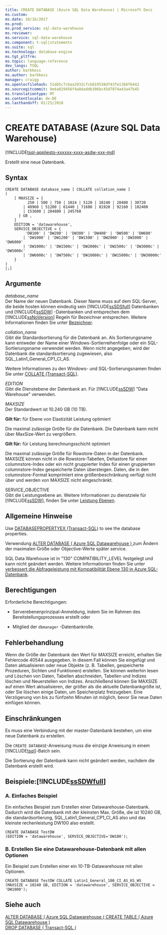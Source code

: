 ```yaml
---
title: CREATE DATABASE (Azure SQL Data Warehouse) | Microsoft Docs
ms.custom: 
ms.date: 10/16/2017
ms.prod: 
ms.prod_service: sql-data-warehouse
ms.reviewer: 
ms.service: sql-data-warehouse
ms.component: t-sql|statements
ms.suite: sql
ms.technology: database-engine
ms.tgt_pltfrm: 
ms.topic: language-reference
dev_langs: TSQL
author: barbkess
ms.author: barbkess
manager: craigg
ms.openlocfilehash: 51db5c7cbaa2932cfcb819538d743fe1368f6442
ms.sourcegitcommit: 9e6a029456f4a8daddb396bc45d7874a43a47b45
ms.translationtype: MT
ms.contentlocale: de-DE
ms.lasthandoff: 01/25/2018
---
```

# <a name="create-database-azure-sql-data-warehouse"></a>CREATE DATABASE (Azure SQL Data Warehouse)
[!INCLUDE[tsql-appliesto-xxxxxx-xxxx-asdw-xxx-md](../../includes/tsql-appliesto-xxxxxx-xxxx-asdw-xxx-md.md)]

Erstellt eine neue Datenbank.  
  
## <a name="syntax"></a>Syntax  
  
```  
CREATE DATABASE database_name [ COLLATE collation_name ]  
(  
    [ MAXSIZE = { 
          250 | 500 | 750 | 1024 | 5120 | 10240 | 20480 | 30720 
        | 40960 | 51200 | 61440 | 71680 | 81920 | 92160 | 102400 
        | 153600 | 204800 | 245760 
      } GB ,
    ]  
    EDITION = 'datawarehouse',  
    SERVICE_OBJECTIVE = { 
         'DW100' | 'DW200' | 'DW300' | 'DW400' | 'DW500' | 'DW600' 
        | 'DW1000' | 'DW1200' | 'DW1500' | 'DW2000' | 'DW3000' | 'DW6000' 
        | 'DW1000c' | 'DW1500c' | 'DW2000c' | 'DW2500c' | 'DW3000c' | 'DW5000c' 
        | 'DW6000c' | 'DW7500c' | 'DW10000c' | 'DW15000c' | 'DW30000c'
    }  
)  
[;]  
```  
  
## <a name="arguments"></a>Argumente  
*database_name*  
Der Name der neuen Datenbank. Dieser Name muss auf dem SQL-Server, die beide hosten können eindeutig sein [!INCLUDE[ssSDSfull](../../includes/sssdsfull-md.md)] Datenbanken und [!INCLUDE[ssSDW](../../includes/sssdw-md.md)] -Datenbanken und entsprechen dem [!INCLUDE[ssNoVersion](../../includes/ssnoversion-md.md)] Regeln für Bezeichner entsprechen. Weitere Informationen finden Sie unter [Bezeichner](http://go.microsoft.com/fwlink/p/?LinkId=180386).  
  
*collation_name*  
Gibt die Standardsortierung für die Datenbank an. Als Sortierungsname kann entweder der Name einer Windows-Sortierreihenfolge oder ein SQL-Sortierungsname verwendet werden. Wenn nicht angegeben, wird der Datenbank die standardsortierung zugewiesen, also SQL_Latin1_General_CP1_CI_AS.  
  
Weitere Informationen zu den Windows- und SQL-Sortierungsnamen finden Sie unter [COLLATE (Transact-SQL)](http://msdn.microsoft.com/library/ms184391.aspx).  
  
*EDITION*  
Gibt die Dienstebene der Datenbank an. Für [!INCLUDE[ssSDW](../../includes/sssdw-md.md)] "Data Warehouse" verwenden.  
  
*MAXSIZE*  
Der Standardwert ist 10.240 GB (10 TB).  

**Gilt für:** für Ebene von Elastizität Leistung optimiert

Die maximal zulässige Größe für die Datenbank. Die Datenbank kann nicht über MaxSize-Wert zu vergrößern. 

**Gilt für:** für Leistung berechnungsschicht optimiert

Die maximal zulässige Größe für Rowstore-Daten in der Datenbank. MAXSIZE können nicht in die Rowstore-Tabellen, Deltastore für einen columnstore-Index oder ein nicht gruppierter Index für einen gruppierten columnstore-Index gespeicherte Daten übersteigen.  Daten, die in den columnstore-Format komprimiert eine größenbeschränkung verfügt nicht über und werden von MAXSIZE nicht eingeschränkt.
  
SERVICE_OBJECTIVE  
Gibt die Leistungsebene an. Weitere Informationen zu dienstziele für [!INCLUDE[ssSDW](../../includes/sssdw-md.md)], finden Sie unter [Leistung Ebenen](https://azure.microsoft.com/documentation/articles/performance-tiers/).  
  
## <a name="general-remarks"></a>Allgemeine Hinweise  
Use [DATABASEPROPERTYEX &#40;Transact-SQL&#41;](../../t-sql/functions/databasepropertyex-transact-sql.md) to see the database properties.  
  
Verwendung [ALTER DATABASE &#40; Azure SQL Datawarehouse &#41; ](../../t-sql/statements/alter-database-azure-sql-data-warehouse.md) zum Ändern der maximalen Größe oder Objective-Werte später service.   

SQL Data Warehouse ist in "130" COMPATIBILITY_LEVEL festgelegt und kann nicht geändert werden. Weitere Informationen finden Sie unter [verbessert die Abfrageleistung mit Kompatibilität Ebene 130 in Azure SQL-Datenbank](https://azure.microsoft.com/documentation/articles/sql-database-compatibility-level-query-performance-130/).
  
## <a name="permissions"></a>Berechtigungen  
Erforderliche Berechtigungen:  
  
-   Serverebenenprinzipal-Anmeldung, indem Sie im Rahmen des Bereitstellungsprozesses erstellt oder  
  
-   Mitglied der `dbmanager` -Datenbankrolle.  
  
## <a name="error-handling"></a>Fehlerbehandlung  
Wenn die Größe der Datenbank den Wert für MAXSIZE erreicht, erhalten Sie Fehlercode 40544 ausgegeben. In diesem Fall können Sie eingefügt und Daten aktualisieren oder neue Objekte (z. B. Tabellen, gespeicherte Prozeduren, Sichten und Funktionen) erstellen. Sie können weiterhin lesen und Löschen von Daten, Tabellen abschneiden, Tabellen und Indizes löschen und Neuerstellen von Indizes. Anschließend können Sie MAXSIZE auf einen Wert aktualisieren, der größer als die aktuelle Datenbankgröße ist, oder Sie löschen einige Daten, um Speicherplatz freizugeben. Eine Verzögerung von bis zu fünfzehn Minuten ist möglich, bevor Sie neue Daten einfügen können.  
  
## <a name="limitations-and-restrictions"></a>Einschränkungen  
Es muss eine Verbindung mit der master-Datenbank bestehen, um eine neue Datenbank zu erstellen.  
  
Die `CREATE DATABASE`-Anweisung muss die einzige Anweisung in einem [!INCLUDE[tsql](../../includes/tsql-md.md)]-Batch sein.

Die Sortierung der Datenbank kann nicht geändert werden, nachdem die Datenbank erstellt wird.   
  
## <a name="examples-includesssdwfullincludessssdwfull-mdmd"></a>Beispiele:[!INCLUDE[ssSDWfull](../../includes/sssdwfull-md.md)]  
  
### <a name="a-simple-example"></a>A. Einfaches Beispiel  
Ein einfaches Beispiel zum Erstellen einer Datawarehouse-Datenbank. Dadurch wird die Datenbank mit der kleinsten Max. Größe, die ist 10240 GB, die standardsortierung, SQL_Latin1_General_CP1_CI_AS also und das kleinste rechenleistung DW100 also erstellt.  
  
```  
CREATE DATABASE TestDW  
(EDITION = 'datawarehouse', SERVICE_OBJECTIVE='DW100');  
```  
  
### <a name="b-create-a-data-warehouse-database-with-all-the-options"></a>B. Erstellen Sie eine Datawarehouse-Datenbank mit allen Optionen  
Ein Beispiel zum Erstellen einer ein 10-TB-Datawarehouse mit allen Optionen.  
  
```  
CREATE DATABASE TestDW COLLATE Latin1_General_100_CI_AS_KS_WS  
(MAXSIZE = 10240 GB, EDITION = 'datawarehouse', SERVICE_OBJECTIVE = 'DW1000');  
```  
  
## <a name="see-also"></a>Siehe auch  
[ALTER DATABASE &#40; Azure SQL Datawarehouse &#40; ](../../t-sql/statements/alter-database-azure-sql-data-warehouse.md) 
 [CREATE TABLE &#40; Azure SQL Datawarehouse &#41; ](../../t-sql/statements/create-table-azure-sql-data-warehouse.md)  
 [DROP DATABASE &#40; Transact-SQL &#40;](../../t-sql/statements/drop-database-transact-sql.md) 
  

